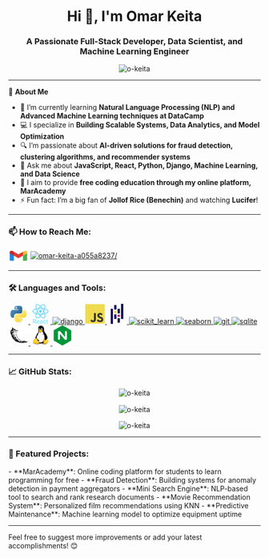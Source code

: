 <h1 align="center">Hi 👋, I'm Omar Keita</h1>
<h3 align="center">A Passionate Full-Stack Developer, Data Scientist, and Machine Learning Engineer</h3>

<p align="center">
  <img src="https://komarev.com/ghpvc/?username=o-keita&label=Profile%20views&color=0e75b6&style=flat" alt="o-keita" />
</p>

---

🌟 **About Me**

- 🚀 I’m currently learning **Natural Language Processing (NLP) and Advanced Machine Learning techniques at DataCamp**  
- 💻 I specialize in **Building Scalable Systems, Data Analytics, and Model Optimization**  
- 🔍 I’m passionate about **AI-driven solutions for fraud detection, clustering algorithms, and recommender systems**  
- 💬 Ask me about **JavaScript, React, Python, Django, Machine Learning, and Data Science**  
- 🎯 I aim to provide **free coding education through my online platform, MarAcademy**  
- ⚡ Fun fact: I’m a big fan of **Jollof Rice (Benechin)** and watching **Lucifer**!

---

<h3 align="left">📫 How to Reach Me:</h3>
<p align="left">
  <a href="mailto:omarmusakeita@gmail.com" target="blank"><img align="center" src="https://raw.githubusercontent.com/rahuldkjain/github-profile-readme-generator/master/src/images/icons/Social/gmail.svg" alt="omarmusakeita@gmail.com" height="30" width="40" /></a>
  <a href="https://linkedin.com/in/omar-keita-a055a8237/" target="blank"><img align="center" src="https://raw.githubusercontent.com/rahuldkjain/github-profile-readme-generator/master/src/images/icons/Social/linked-in-alt.svg" alt="omar-keita-a055a8237/" height="30" width="40" /></a>
</p>

---

<h3 align="left">🛠️ Languages and Tools:</h3>
<p align="left"> 
  <a href="https://www.python.org" target="_blank" rel="noreferrer"> 
    <img src="https://raw.githubusercontent.com/devicons/devicon/master/icons/python/python-original.svg" alt="python" width="40" height="40"/> 
  </a> 
  <a href="https://reactjs.org/" target="_blank" rel="noreferrer"> 
    <img src="https://raw.githubusercontent.com/devicons/devicon/master/icons/react/react-original-wordmark.svg" alt="react" width="40" height="40"/> 
  </a> 
  <a href="https://www.djangoproject.com/" target="_blank" rel="noreferrer"> 
    <img src="https://cdn.worldvectorlogo.com/logos/django.svg" alt="django" width="40" height="40"/> 
  </a> 
  <a href="https://developer.mozilla.org/en-US/docs/Web/JavaScript" target="_blank" rel="noreferrer"> 
    <img src="https://raw.githubusercontent.com/devicons/devicon/master/icons/javascript/javascript-original.svg" alt="javascript" width="40" height="40"/> 
  </a>
  <a href="https://pandas.pydata.org/" target="_blank" rel="noreferrer"> 
    <img src="https://raw.githubusercontent.com/devicons/devicon/2ae2a900d2f041da66e950e4d48052658d850630/icons/pandas/pandas-original.svg" alt="pandas" width="40" height="40"/> 
  </a> 
  <a href="https://scikit-learn.org/" target="_blank" rel="noreferrer"> 
    <img src="https://upload.wikimedia.org/wikipedia/commons/0/05/Scikit_learn_logo_small.svg" alt="scikit_learn" width="40" height="40"/> 
  </a> 
  <a href="https://seaborn.pydata.org/" target="_blank" rel="noreferrer"> 
    <img src="https://seaborn.pydata.org/_images/logo-mark-lightbg.svg" alt="seaborn" width="40" height="40"/> 
  </a> 
  <a href="https://git-scm.com/" target="_blank" rel="noreferrer"> 
    <img src="https://www.vectorlogo.zone/logos/git-scm/git-scm-icon.svg" alt="git" width="40" height="40"/> 
  </a> 
  <a href="https://www.sqlite.org/" target="_blank" rel="noreferrer"> 
    <img src="https://www.vectorlogo.zone/logos/sqlite/sqlite-icon.svg" alt="sqlite" width="40" height="40"/> 
  </a> 
  <a href="https://flask.palletsprojects.com/" target="_blank" rel="noreferrer"> 
    <img src="https://raw.githubusercontent.com/devicons/devicon/master/icons/flask/flask-original.svg" alt="flask" width="40" height="40"/> 
  </a> 
  <a href="https://www.linux.org/" target="_blank" rel="noreferrer"> 
    <img src="https://raw.githubusercontent.com/devicons/devicon/master/icons/linux/linux-original.svg" alt="linux" width="40" height="40"/> 
  </a> 
  <a href="https://www.nginx.com" target="_blank" rel="noreferrer"> 
    <img src="https://raw.githubusercontent.com/devicons/devicon/master/icons/nginx/nginx-original.svg" alt="nginx" width="40" height="40"/> 
  </a> 
</p>

---

<h3 align="left">📈 GitHub Stats:</h3>
<p align="center">
  <img align="center" src="https://github-readme-stats.vercel.app/api?username=o-keita&theme=tokyonight&show_icons=true&locale=en" alt="o-keita" />
</p>
<p align="center">
  <img align="center" src="https://github-readme-streak-stats.herokuapp.com/?user=o-keita&theme=tokyonight" alt="o-keita" />
</p>
<p align="center">
  <img align="center" src="https://github-readme-stats.vercel.app/api/top-langs?username=o-keita&theme=tokyonight&show_icons=true&locale=en&layout=compact" alt="o-keita" />
</p>

---

<h3 align="left">🚀 Featured Projects:</h3>
- **MarAcademy**: Online coding platform for students to learn programming for free  
- **Fraud Detection**: Building systems for anomaly detection in payment aggregators  
- **Mini Search Engine**: NLP-based tool to search and rank research documents  
- **Movie Recommendation System**: Personalized film recommendations using KNN  
- **Predictive Maintenance**: Machine learning model to optimize equipment uptime  

---

Feel free to suggest more improvements or add your latest accomplishments! 😊

